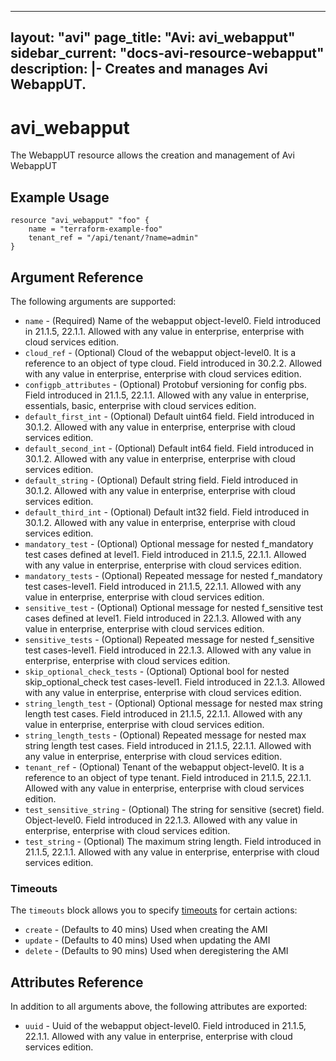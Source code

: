 <!--
    Copyright 2021 VMware, Inc.
    SPDX-License-Identifier: Mozilla Public License 2.0
-->
---
layout: "avi"
page_title: "Avi: avi_webapput"
sidebar_current: "docs-avi-resource-webapput"
description: |-
  Creates and manages Avi WebappUT.
---

# avi_webapput

The WebappUT resource allows the creation and management of Avi WebappUT

## Example Usage

```hcl
resource "avi_webapput" "foo" {
    name = "terraform-example-foo"
    tenant_ref = "/api/tenant/?name=admin"
}
```

## Argument Reference

The following arguments are supported:

* `name` - (Required) Name of the webapput object-level0. Field introduced in 21.1.5, 22.1.1. Allowed with any value in enterprise, enterprise with cloud services edition.
* `cloud_ref` - (Optional) Cloud of the webapput object-level0. It is a reference to an object of type cloud. Field introduced in 30.2.2. Allowed with any value in enterprise, enterprise with cloud services edition.
* `configpb_attributes` - (Optional) Protobuf versioning for config pbs. Field introduced in 21.1.5, 22.1.1. Allowed with any value in enterprise, essentials, basic, enterprise with cloud services edition.
* `default_first_int` - (Optional) Default uint64 field. Field introduced in 30.1.2. Allowed with any value in enterprise, enterprise with cloud services edition.
* `default_second_int` - (Optional) Default int64 field. Field introduced in 30.1.2. Allowed with any value in enterprise, enterprise with cloud services edition.
* `default_string` - (Optional) Default string field. Field introduced in 30.1.2. Allowed with any value in enterprise, enterprise with cloud services edition.
* `default_third_int` - (Optional) Default int32 field. Field introduced in 30.1.2. Allowed with any value in enterprise, enterprise with cloud services edition.
* `mandatory_test` - (Optional) Optional message for nested f_mandatory test cases defined at level1. Field introduced in 21.1.5, 22.1.1. Allowed with any value in enterprise, enterprise with cloud services edition.
* `mandatory_tests` - (Optional) Repeated message for nested f_mandatory test cases-level1. Field introduced in 21.1.5, 22.1.1. Allowed with any value in enterprise, enterprise with cloud services edition.
* `sensitive_test` - (Optional) Optional message for nested f_sensitive test cases defined at level1. Field introduced in 22.1.3. Allowed with any value in enterprise, enterprise with cloud services edition.
* `sensitive_tests` - (Optional) Repeated message for nested f_sensitive test cases-level1. Field introduced in 22.1.3. Allowed with any value in enterprise, enterprise with cloud services edition.
* `skip_optional_check_tests` - (Optional) Optional bool for nested skip_optional_check test cases-level1. Field introduced in 22.1.3. Allowed with any value in enterprise, enterprise with cloud services edition.
* `string_length_test` - (Optional) Optional message for nested  max string length test cases. Field introduced in 21.1.5, 22.1.1. Allowed with any value in enterprise, enterprise with cloud services edition.
* `string_length_tests` - (Optional) Repeated message for nested  max string length test cases. Field introduced in 21.1.5, 22.1.1. Allowed with any value in enterprise, enterprise with cloud services edition.
* `tenant_ref` - (Optional) Tenant of the webapput object-level0. It is a reference to an object of type tenant. Field introduced in 21.1.5, 22.1.1. Allowed with any value in enterprise, enterprise with cloud services edition.
* `test_sensitive_string` - (Optional) The string for sensitive (secret) field. Object-level0. Field introduced in 22.1.3. Allowed with any value in enterprise, enterprise with cloud services edition.
* `test_string` - (Optional) The maximum string length. Field introduced in 21.1.5, 22.1.1. Allowed with any value in enterprise, enterprise with cloud services edition.


### Timeouts

The `timeouts` block allows you to specify [timeouts](https://www.terraform.io/docs/configuration/resources.html#timeouts) for certain actions:

* `create` - (Defaults to 40 mins) Used when creating the AMI
* `update` - (Defaults to 40 mins) Used when updating the AMI
* `delete` - (Defaults to 90 mins) Used when deregistering the AMI

## Attributes Reference

In addition to all arguments above, the following attributes are exported:

* `uuid` -  Uuid of the webapput object-level0. Field introduced in 21.1.5, 22.1.1. Allowed with any value in enterprise, enterprise with cloud services edition.

